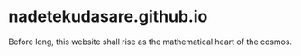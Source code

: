 # nadetekudasare.github.io
Before long, this website shall rise as the mathematical heart of the cosmos.
